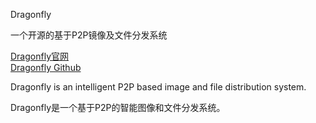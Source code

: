 Dragonfly

一个开源的基于P2P镜像及文件分发系统


[Dragonfly官网](https://d7y.io/zh-cn/)  
[Dragonfly Github](https://github.com/dragonflyoss/Dragonfly)  


Dragonfly is an intelligent P2P based image and file distribution system.

Dragonfly是一个基于P2P的智能图像和文件分发系统。



